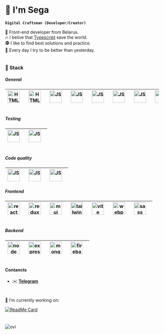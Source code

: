 # 🕺 I'm Sega

**`Digital Craftsman (Developer/Creator)`**

🏢 Front-end developer from Belarus.  <br/>
🔥 I belive that <a href="https://www.typescriptlang.org/">Typescript</a> save the world. <br/>
🕵️ I like to find best solutions and practice. <br/>
💪 Every day I try to be better than yesterday. <br/>
#
### 🧰 Stack
##### General
| <img align="left" alt="HTML" width="40px" style="padding-right:10px" src="https://cdn.jsdelivr.net/gh/devicons/devicon/icons/css3/css3-original.svg"/> 	| <img align="left" alt="HTML" width="40px" style="padding-right:10px" src="https://cdn.jsdelivr.net/gh/devicons/devicon/icons/html5/html5-original.svg"/> 	| <img align="left" alt="JS" width="40px" style="padding-right:10px" src="https://cdn.jsdelivr.net/gh/devicons/devicon/icons/javascript/javascript-original.svg"/> 	| <img align="left" alt="JS" width="40px" style="padding-right:10px" src="https://cdn.jsdelivr.net/gh/devicons/devicon/icons/typescript/typescript-original.svg" /> 	| <img align="left" alt="JS" width="40px" style="padding-right:10px" src="https://cdn.jsdelivr.net/gh/devicons/devicon/icons/figma/figma-original.svg" /> 	| <img align="left" alt="JS" width="40px" style="padding-right:10px" src="https://cdn.jsdelivr.net/gh/devicons/devicon/icons/git/git-original.svg" /> 	| <img align="left" alt="JS" width="40px" style="padding-right:10px" src="https://cdn.jsdelivr.net/gh/devicons/devicon/icons/yarn/yarn-original.svg" /> 	| <img align="left" alt="JS" width="40px" style="padding-right:10px" src="https://cdn.jsdelivr.net/gh/devicons/devicon/icons/npm/npm-original-wordmark.svg" /> 	| <img align="left" alt="JS" width="40px" style="padding-right:10px" src="https://cdn.jsdelivr.net/gh/devicons/devicon/icons/docker/docker-original.svg" /> 	|
|--------------------------------------------------------------------------------------------------------------------------------------------------------	|----------------------------------------------------------------------------------------------------------------------------------------------------------	|------------------------------------------------------------------------------------------------------------------------------------------------------------------	|-------------------------------------------------------------------------------------------------------------------------------------------------------------------	|---------------------------------------------------------------------------------------------------------------------------------------------------------	|-----------------------------------------------------------------------------------------------------------------------------------------------------	|-------------------------------------------------------------------------------------------------------------------------------------------------------	|--------------------------------------------------------------------------------------------------------------------------------------------------------------	|-----------------------------------------------------------------------------------------------------------------------------------------------------------	|
#
##### Testing
| <img align="left" alt="JS" width="40px" style="padding-right:10px"  src="https://cdn.jsdelivr.net/gh/devicons/devicon/icons/jest/jest-plain.svg" /> 	| <img align="left" alt="JS" width="40px" style="padding-right:10px"  src="https://testing-library.com/img/logo-large.png" /> 	|
|-----------------------------------------------------------------------------------------------------------------------------------------------------	|-----------------------------------------------------------------------------------------------------------------------------	|

#

##### Code quality
| <img align="left" alt="JS" width="40px" style="padding-right:10px"  src="https://cdn.jsdelivr.net/gh/devicons/devicon/icons/eslint/eslint-original.svg" /> 	| <img align="left" alt="JS" width="40px" style="padding-right:10px"  src="https://prettier.io/icon.png" /> 	| <img align="left" alt="JS" width="40px" style="padding-right:10px"  src="https://camo.githubusercontent.com/4a3da09bf223f361fdecc4cbf505b3a4ca9ff0b3029b7d52657b4fea51d6fb5a/68747470733a2f2f6272616e646570732e636f6d2f6c6f676f2d646f776e6c6f61642f532f5374796c656c696e742d6c6f676f2d766563746f722d30312e737667" /> 	|
|------------------------------------------------------------------------------------------------------------------------------------------------------------	|-----------------------------------------------------------------------------------------------------------	|---------------------------------------------------------------------------------------------------------------------------------------------------------------------------------------------------------------------------------------------------------------------------------------------------------------------	|
##### Frontend
| <img align="left" alt="react" width="40px" style="padding-right:10px"  src="https://cdn.jsdelivr.net/gh/devicons/devicon/icons/react/react-original.svg" /> 	| <img align="left" alt="redux" width="40px" style="padding-right:10px"  src="https://cdn.jsdelivr.net/gh/devicons/devicon/icons/redux/redux-original.svg" /> 	| <img align="left" alt="mui" width="40px" style="padding-right:10px"  src="https://cdn.jsdelivr.net/gh/devicons/devicon/icons/materialui/materialui-original.svg" /> 	| <img align="left" alt="tailwind" width="40px" style="padding-right:10px"  src="https://cdn.jsdelivr.net/gh/devicons/devicon/icons/tailwindcss/tailwindcss-plain.svg" /> 	| <img align="left" alt="vite" width="40px" style="padding-right:10px"  src="https://vitejs.dev/logo.svg" /> 	| <img align="left" alt="webpack" width="40px" style="padding-right:10px"  src="https://cdn.jsdelivr.net/gh/devicons/devicon/icons/webpack/webpack-original.svg" /> 	| <img align="left" alt="sass" width="40px" style="padding-right:10px"  src="https://cdn.jsdelivr.net/gh/devicons/devicon/icons/sass/sass-original.svg" /> 	|
|-------------------------------------------------------------------------------------------------------------------------------------------------------------	|-------------------------------------------------------------------------------------------------------------------------------------------------------------	|---------------------------------------------------------------------------------------------------------------------------------------------------------------------	|-------------------------------------------------------------------------------------------------------------------------------------------------------------------------	|------------------------------------------------------------------------------------------------------------	|-------------------------------------------------------------------------------------------------------------------------------------------------------------------	|----------------------------------------------------------------------------------------------------------------------------------------------------------	|
#

##### Backend
| <img align="left" alt="node" width="40px" style="padding-right:10px"  src="https://cdn.jsdelivr.net/gh/devicons/devicon/icons/nodejs/nodejs-original.svg" /> 	| <img align="left" alt="express" width="40px" style="padding-right:10px"  src="https://cdn.jsdelivr.net/gh/devicons/devicon/icons/express/express-original.svg" /> 	| <img align="left" alt="mongo" width="40px" style="padding-right:10px"  src="https://cdn.jsdelivr.net/gh/devicons/devicon/icons/mongodb/mongodb-original.svg" /> 	| <img align="left" alt="firebase" width="40px" style="padding-right:10px"  src="https://cdn.jsdelivr.net/gh/devicons/devicon/icons/firebase/firebase-plain.svg" /> 	|
|--------------------------------------------------------------------------------------------------------------------------------------------------------------	|-------------------------------------------------------------------------------------------------------------------------------------------------------------------	|-----------------------------------------------------------------------------------------------------------------------------------------------------------------	|-------------------------------------------------------------------------------------------------------------------------------------------------------------------	|
#

#### Contancts

* ✉️ <a href="https://t.me/segabelka" ><b>Telegram</b></a>

#

🔧 I’m currently working on:

[![ReadMe Card](https://github-readme-stats.vercel.app/api/pin/?username=Segacnd&repo=perfect-todo)](https://github.com/Segacnd/perfect-todo) 

#

<img src="https://github-readme-stats.vercel.app/api/top-langs?username=Segacnd&show_icons=true&locale=en&layout=compact&theme=chartreuse-dark" alt="ovi" /> 
